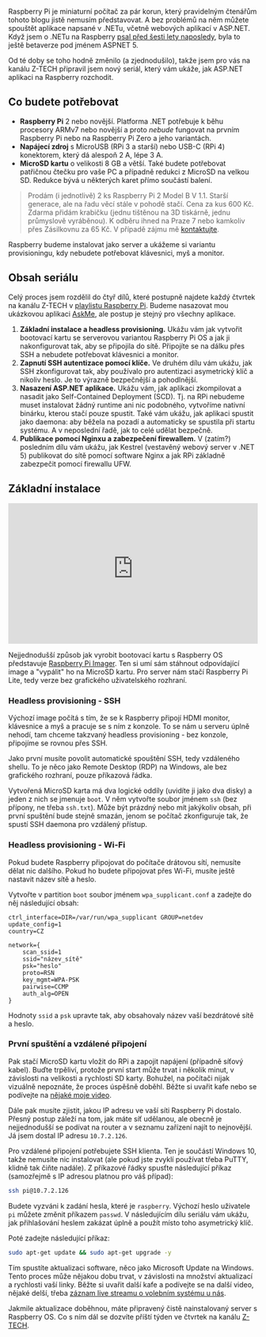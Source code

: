 <!-- dcterms:title = Kompletní průvodce ASP.NET na Raspberry Pi: Základní instalace -->
<!-- dcterms:abstract = Raspberry Pi je miniaturní počítač za pár korun, který pravidelným čtenářům tohoto blogu jistě nemusím představovat. A bez problémů na něm můžete spouštět aplikace napsané v .NETu, včetně webových aplikací v ASP.NET. Připravil jsem pro vás nový seriál, který vám ukáže, jak ASP.NET aplikaci na Raspberry rozchodit. -->
<!-- dcterms:creator = Michal Altair Valášek -->
<!-- x4w:pictureUrl = /perex-pictures/logo-raspberry-pi.svg -->
<!-- x4w:pictureWidth = 150 -->
<!-- x4w:pictureHeight = 150 -->
<!-- x4w:coverUrl = /cover-pictures/20211015-dotnet-raspi-1.jpg-->
<!-- x4w:category = Z-TECH -->
<!-- x4w:category = IT -->
<!-- x4w:serial = ASP.NET na Raspberry Pi -->
<!-- dcterms:dateAccepted = 2021-10-15 -->

Raspberry Pi je miniaturní počítač za pár korun, který pravidelným čtenářům tohoto blogu jistě nemusím představovat. A bez problémů na něm můžete spouštět aplikace napsané v .NETu, včetně webových aplikací v ASP.NET. Když jsem o .NETu na Raspberry [psal před šesti lety naposledy](https://www.altair.blog/serials/projekt-atropa), byla to ještě betaverze pod jménem ASPNET 5.

Od té doby se toho hodně změnilo (a zjednodušilo), takže jsem pro vás na kanálu Z-TECH připravil jsem nový seriál, který vám ukáže, jak ASP.NET aplikaci na Raspberry rozchodit.

## Co budete potřebovat

* **Raspberry Pi** 2 nebo novější. Platforma .NET potřebuje k běhu procesory ARMv7 nebo novější a proto _nebude_ fungovat na prvním Raspberry Pi nebo na Raspberry Pi Zero a jeho variantách.
* **Napájecí zdroj** s MicroUSB (RPi 3 a starší) nebo USB-C (RPi 4) konektorem, který dá alespoň 2 A, lépe 3 A.
* **MicroSD kartu** o velikosti 8 GB a větší. Také budete potřebovat patřičnou čtečku pro vaše PC a případně redukci z MicroSD na velkou SD. Redukce bývá u některých karet přímo součástí balení.

> Prodám (i jednotlivě) 2 ks Raspberry Pi 2 Model B V 1.1. Starší generace, ale na řadu věcí stále v pohodě stačí. Cena za kus 600 Kč. Zdarma přidám krabičku (jednu tištěnou na 3D tiskárně, jednu průmyslově vyráběnou). K odběru ihned na Praze 7 nebo kamkoliv přes Zásilkovnu za 65 Kč. V případě zájmu mě [kontaktujte](https://www.rider.cz/#contact).

Raspberry budeme instalovat jako server a ukážeme si variantu provisioningu, kdy nebudete potřebovat klávesnici, myš a monitor.

## Obsah seriálu

Celý proces jsem rozdělil do čtyř dílů, které postupně najdete každý čtvrtek na kanálu Z-TECH v [playlistu Raspberry Pi](https://www.youtube.com/playlist?list=PLFZurxJN0pMb5AlcI9vwBAEiI_V3hDCYa). Budeme nasazovat mou ukázkovou aplikaci [AskMe](https://github.com/ridercz/AskMe), ale postup je stejný pro všechny aplikace.

1. **Základní instalace a headless provisioning.** Ukážu vám jak vytvořit bootovací kartu se serverovou variantou Raspberry Pi OS a jak ji nakonfigurovat tak, aby se připojila do sítě. Připojíte se na dálku přes SSH a nebudete potřebovat klávesnici a monitor.
2. **Zapnutí SSH autentizace pomocí klíče.** Ve druhém dílu vám ukážu, jak SSH zkonfigurovat tak, aby používalo pro autentizaci asymetrický klíč a nikoliv heslo. Je to výrazně bezpečnější a pohodlnější.
3. **Nasazení ASP.NET aplikace.** Ukážu vám, jak aplikaci zkompilovat a nasadit jako Self-Contained Deployment (SCD). Tj. na RPi nebudeme muset instalovat žádný runtime ani nic podobného, vytvoříme nativní binárku, kterou stačí pouze spustit. Také vám ukážu, jak aplikaci spustit jako daemona: aby běžela na pozadí a automaticky se spustila při startu systému. A v neposlední řadě, jak to celé udělat bezpečně.
4. **Publikace pomocí Nginxu a zabezpečení firewallem.** V (zatím?) posledním dílu vám ukážu, jak Kestrel (vestavěný webový server v .NET 5) publikovat do sítě pomocí software Nginx a jak RPi základně zabezpečit pomocí firewallu UFW.

## Základní instalace

<div style="position:relative;padding-top:56.25%;">
  <iframe src="https://www.youtube-nocookie.com/embed/ROtpqqaNXZ0" frameborder="0" allowfullscreen allow="accelerometer; autoplay; encrypted-media; gyroscope; picture-in-picture" style="position:absolute;top:0;left:0;width:100%;height:100%;"></iframe>
</div>

Nejjednodušší způsob jak vyrobit bootovací kartu s Raspberry OS představuje [Raspberry Pi Imager](https://www.raspberrypi.com/software/). Ten si umí sám stáhnout odpovídající image a "vypálit" ho na MicroSD kartu. Pro server nám stačí Raspberry Pi Lite, tedy verze bez grafického uživatelského rozhraní.

### Headless provisioning - SSH

Výchozí image počítá s tím, že se k Raspberry připojí HDMI monitor, klávesnice a myš a pracuje se s ním z konzole. To se nám u serveru úplně nehodí, tam chceme takzvaný headless provisioning - bez konzole, připojíme se rovnou přes SSH.

Jako první musíte povolit automatické spouštění SSH, tedy vzdáleného shellu. To je něco jako Remote Desktop (RDP) na Windows, ale bez grafického rozhraní, pouze příkazová řádka.

Vytvořená MicroSD karta má dva logické oddíly (uvidíte ji jako dva disky) a jeden z nich se jmenuje `boot`. V něm vytvořte soubor jménem `ssh` (bez přípony, ne třeba `ssh.txt`). Může být prázdný nebo mít jakýkoliv obsah, při první spuštění bude stejně smazán, jenom se počítač zkonfiguruje tak, že spustí SSH daemona pro vzdálený přístup.

### Headless provisioning - Wi-Fi

Pokud budete Raspberry připojovat do počítače drátovou sítí, nemusíte dělat nic dalšího. Pokud ho budete připojovat přes Wi-Fi, musíte ještě nastavit název sítě a heslo.

Vytvořte v partition `boot` soubor jménem `wpa_supplicant.conf` a zadejte do něj následující obsah:

```
ctrl_interface=DIR=/var/run/wpa_supplicant GROUP=netdev
update_config=1
country=CZ

network={
    scan_ssid=1
    ssid="název_sítě"
    psk="heslo"
    proto=RSN
    key_mgmt=WPA-PSK
    pairwise=CCMP
    auth_alg=OPEN
}
```

Hodnoty `ssid` a `psk` upravte tak, aby obsahovaly název vaší bezdrátové sítě a heslo.

### První spuštění a vzdálené připojení

Pak stačí MicroSD kartu vložit do RPi a zapojit napájení (případně síťový kabel). Buďte trpěliví, protože první start může trvat i několik minut, v závislosti na velikosti a rychlosti SD karty. Bohužel, na počítači nijak vizuálně nepoznáte, že proces úspěšně doběhl. Běžte si uvařit kafe nebo se podívejte na [nějaké moje video](https://www.youtube.com/ztechcz).

Dále pak musíte zjistit, jakou IP adresu ve vaší síti Raspberry Pi dostalo. Přesný postup záleží na tom, jak máte síť udělanou, ale obecně je nejjednodušší se podívat na router a v seznamu zařízení najít to nejnovější. Já jsem dostal IP adresu `10.7.2.126`.

Pro vzdálené připojení potřebujete SSH klienta. Ten je součástí Windows 10, takže nemusíte nic instalovat (ale pokud jste zvyklí používat třeba PuTTY, klidně tak čiňte nadále). Z příkazové řádky spusťte následující příkaz (samozřejmě s IP adresou platnou pro váš případ):

```bash
ssh pi@10.7.2.126
```

Budete vyzváni k zadání hesla, které je `raspberry`. Výchozí heslo uživatele `pi` můžete změnit příkazem `passwd`. V následujícím dílu seriálu vám ukážu, jak přihlašování heslem zakázat úplně a použít místo toho asymetrický klíč.

Poté zadejte následující příkaz:

```bash
sudo apt-get update && sudo apt-get upgrade -y
```

Tím spustíte aktualizaci software, něco jako Microsoft Update na Windows. Tento proces může nějakou dobu trvat, v závislosti na množství aktualizací a rychlosti vaší linky. Běžte si uvařit další kafe a podívejte se na další video, nějaké delší, třeba [záznam live streamu o volebním systému u nás](https://www.youtube.com/watch?v=nY6cDvpSUHw).

Jakmile aktualizace doběhnou, máte připravený čistě nainstalovaný server s Raspberry OS. Co s ním dál se dozvíte příští týden ve čtvrtek na kanálu [Z-TECH](https://www.youtube.com/ztechcz).